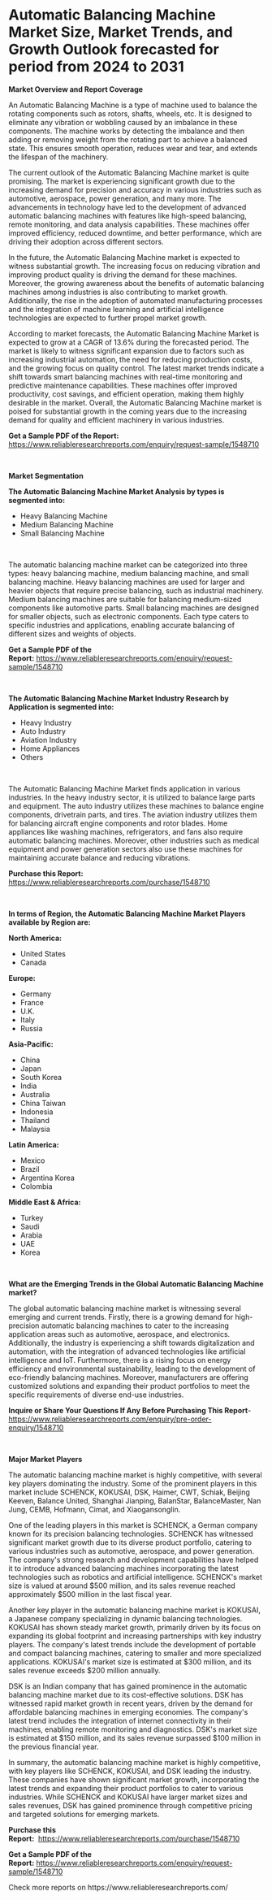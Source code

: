 <p><h1>Automatic Balancing Machine Market Size, Market Trends, and Growth Outlook forecasted for period from 2024 to 2031</h1></p><p><strong>Market Overview and Report Coverage</strong></p>
<p><p>An Automatic Balancing Machine is a type of machine used to balance the rotating components such as rotors, shafts, wheels, etc. It is designed to eliminate any vibration or wobbling caused by an imbalance in these components. The machine works by detecting the imbalance and then adding or removing weight from the rotating part to achieve a balanced state. This ensures smooth operation, reduces wear and tear, and extends the lifespan of the machinery.</p><p>The current outlook of the Automatic Balancing Machine market is quite promising. The market is experiencing significant growth due to the increasing demand for precision and accuracy in various industries such as automotive, aerospace, power generation, and many more. The advancements in technology have led to the development of advanced automatic balancing machines with features like high-speed balancing, remote monitoring, and data analysis capabilities. These machines offer improved efficiency, reduced downtime, and better performance, which are driving their adoption across different sectors.</p><p>In the future, the Automatic Balancing Machine market is expected to witness substantial growth. The increasing focus on reducing vibration and improving product quality is driving the demand for these machines. Moreover, the growing awareness about the benefits of automatic balancing machines among industries is also contributing to market growth. Additionally, the rise in the adoption of automated manufacturing processes and the integration of machine learning and artificial intelligence technologies are expected to further propel market growth.</p><p>According to market forecasts, the Automatic Balancing Machine Market is expected to grow at a CAGR of 13.6% during the forecasted period. The market is likely to witness significant expansion due to factors such as increasing industrial automation, the need for reducing production costs, and the growing focus on quality control. The latest market trends indicate a shift towards smart balancing machines with real-time monitoring and predictive maintenance capabilities. These machines offer improved productivity, cost savings, and efficient operation, making them highly desirable in the market. Overall, the Automatic Balancing Machine market is poised for substantial growth in the coming years due to the increasing demand for quality and efficient machinery in various industries.</p></p>
<p><strong>Get a Sample PDF of the Report:</strong> <a href="https://www.reliableresearchreports.com/enquiry/request-sample/1548710">https://www.reliableresearchreports.com/enquiry/request-sample/1548710</a></p>
<p>&nbsp;</p>
<p><strong>Market Segmentation</strong></p>
<p><strong>The Automatic Balancing Machine Market Analysis by types is segmented into:</strong></p>
<p><ul><li>Heavy Balancing Machine</li><li>Medium Balancing Machine</li><li>Small Balancing Machine</li></ul></p>
<p>&nbsp;</p>
<p><p>The automatic balancing machine market can be categorized into three types: heavy balancing machine, medium balancing machine, and small balancing machine. Heavy balancing machines are used for larger and heavier objects that require precise balancing, such as industrial machinery. Medium balancing machines are suitable for balancing medium-sized components like automotive parts. Small balancing machines are designed for smaller objects, such as electronic components. Each type caters to specific industries and applications, enabling accurate balancing of different sizes and weights of objects.</p></p>
<p><strong>Get a Sample PDF of the Report:</strong>&nbsp;<a href="https://www.reliableresearchreports.com/enquiry/request-sample/1548710">https://www.reliableresearchreports.com/enquiry/request-sample/1548710</a></p>
<p>&nbsp;</p>
<p><strong>The Automatic Balancing Machine Market Industry Research by Application is segmented into:</strong></p>
<p><ul><li>Heavy Industry</li><li>Auto Industry</li><li>Aviation Industry</li><li>Home Appliances</li><li>Others</li></ul></p>
<p>&nbsp;</p>
<p><p>The Automatic Balancing Machine Market finds application in various industries. In the heavy industry sector, it is utilized to balance large parts and equipment. The auto industry utilizes these machines to balance engine components, drivetrain parts, and tires. The aviation industry utilizes them for balancing aircraft engine components and rotor blades. Home appliances like washing machines, refrigerators, and fans also require automatic balancing machines. Moreover, other industries such as medical equipment and power generation sectors also use these machines for maintaining accurate balance and reducing vibrations.</p></p>
<p><strong>Purchase this Report:</strong>&nbsp; <a href="https://www.reliableresearchreports.com/purchase/1548710">https://www.reliableresearchreports.com/purchase/1548710</a></p>
<p>&nbsp;</p>
<p><strong>In terms of Region, the Automatic Balancing Machine Market Players available by Region are:</strong></p>
<p>
    <p> <strong> North America: </strong>
        <ul>
            <li>United States</li>
            <li>Canada</li>
        </ul>
        </p> 
    <p> <strong> Europe: </strong>
        <ul>
            <li>Germany</li>
            <li>France</li>
            <li>U.K.</li>
            <li>Italy</li>
            <li>Russia</li>
        </ul>
        </p> 
    <p> <strong> Asia-Pacific: </strong>
        <ul>
            <li>China</li>
            <li>Japan</li>
            <li>South Korea</li>
            <li>India</li>
            <li>Australia</li>
            <li>China Taiwan</li>
            <li>Indonesia</li>
            <li>Thailand</li>
            <li>Malaysia</li>
        </ul>
        </p> 
    <p> <strong> Latin America: </strong>
        <ul>
            <li>Mexico</li>
            <li>Brazil</li>
            <li>Argentina Korea</li>
            <li>Colombia</li>
        </ul>
        </p> 
    <p> <strong> Middle East & Africa: </strong>
        <ul>
            <li>Turkey</li>
            <li>Saudi</li>
            <li>Arabia</li>
            <li>UAE</li>
            <li>Korea</li>
        </ul>
    </p>
    </p>
<p>&nbsp;</p>
<p><strong>What are the Emerging Trends in the Global Automatic Balancing Machine market?</strong></p>
<p><p>The global automatic balancing machine market is witnessing several emerging and current trends. Firstly, there is a growing demand for high-precision automatic balancing machines to cater to the increasing application areas such as automotive, aerospace, and electronics. Additionally, the industry is experiencing a shift towards digitalization and automation, with the integration of advanced technologies like artificial intelligence and IoT. Furthermore, there is a rising focus on energy efficiency and environmental sustainability, leading to the development of eco-friendly balancing machines. Moreover, manufacturers are offering customized solutions and expanding their product portfolios to meet the specific requirements of diverse end-use industries.</p></p>
<p><strong>Inquire or Share Your Questions If Any Before Purchasing This Report</strong>- <a href="https://www.reliableresearchreports.com/enquiry/pre-order-enquiry/1548710">https://www.reliableresearchreports.com/enquiry/pre-order-enquiry/1548710</a></p>
<p>&nbsp;</p>
<p><strong>Major Market Players</strong></p>
<p><p>The automatic balancing machine market is highly competitive, with several key players dominating the industry. Some of the prominent players in this market include SCHENCK, KOKUSAI, DSK, Haimer, CWT, Schiak, Beijing Keeven, Balance United, Shanghai Jianping, BalanStar, BalanceMaster, Nan Jung, CEMB, Hofmann, Cimat, and Xiaogansonglin.</p><p>One of the leading players in this market is SCHENCK, a German company known for its precision balancing technologies. SCHENCK has witnessed significant market growth due to its diverse product portfolio, catering to various industries such as automotive, aerospace, and power generation. The company's strong research and development capabilities have helped it to introduce advanced balancing machines incorporating the latest technologies such as robotics and artificial intelligence. SCHENCK's market size is valued at around $500 million, and its sales revenue reached approximately $500 million in the last fiscal year.</p><p>Another key player in the automatic balancing machine market is KOKUSAI, a Japanese company specializing in dynamic balancing technologies. KOKUSAI has shown steady market growth, primarily driven by its focus on expanding its global footprint and increasing partnerships with key industry players. The company's latest trends include the development of portable and compact balancing machines, catering to smaller and more specialized applications. KOKUSAI's market size is estimated at $300 million, and its sales revenue exceeds $200 million annually.</p><p>DSK is an Indian company that has gained prominence in the automatic balancing machine market due to its cost-effective solutions. DSK has witnessed rapid market growth in recent years, driven by the demand for affordable balancing machines in emerging economies. The company's latest trend includes the integration of internet connectivity in their machines, enabling remote monitoring and diagnostics. DSK's market size is estimated at $150 million, and its sales revenue surpassed $100 million in the previous financial year.</p><p>In summary, the automatic balancing machine market is highly competitive, with key players like SCHENCK, KOKUSAI, and DSK leading the industry. These companies have shown significant market growth, incorporating the latest trends and expanding their product portfolios to cater to various industries. While SCHENCK and KOKUSAI have larger market sizes and sales revenues, DSK has gained prominence through competitive pricing and targeted solutions for emerging markets.</p></p>
<p><strong>Purchase this Report:</strong>&nbsp;&nbsp;<a href="https://www.reliableresearchreports.com/purchase/1548710">https://www.reliableresearchreports.com/purchase/1548710</a></p>
<p></p>
<p><strong>Get a Sample PDF of the Report:</strong>&nbsp;<a href="https://www.reliableresearchreports.com/enquiry/request-sample/1548710">https://www.reliableresearchreports.com/enquiry/request-sample/1548710</a></p>
<p>Check more reports on https://www.reliableresearchreports.com/</p>